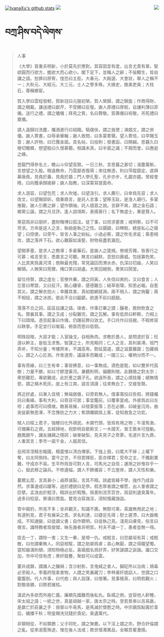 [![IvanaXu's github stats](https://github-readme-stats.vercel.app/api?username=IvanaXu&show_icons=true&theme=vue-dark)](https://github.com/anuraghazra/github-readme-stats)
<img align="right" src="https://github-readme-stats.vercel.app/api/top-langs/?username=IvanaXu&langs_count=7&theme=graywhite" />
<img src="https://github-readme-stats.vercel.app/api/wakatime?username=IvanaXu&layout=compact&langs_count=6&theme=vue-dark&&custom_title=Programming Times(Jul 29 2021-)" />
# བཀྲ་ཤིས་བདེ་ལེགས་
> 人事
> 
> 《大學》首重夫明新，小於莫先於應對。其容固宜有度，出言尤貴有章。智欲圓而行欲方，膽欲大而心欲小。閣下足下，並稱人之辭；不佞鯫生，皆自謙之語。恕罪曰原宥，惶恐曰主臣。大春元、大殿選、大會狀，舉人之稱不一；大秋元、大經元、大三元，士人之譽多殊。大掾史，推美吏員；大柱石，尊稱鄉宦。
> 
> 賀入學曰雲程發軔，賀新冠曰元服初榮。賀人榮歸，謂之錦旋；作商得財，謂之稇載。謙送禮曰獻芹，不受饋曰反璧。謝人厚禮曰厚貺，自謙利薄曰菲儀。送行之禮，謂之贐儀；拜見之貲，名曰贄敬。賀壽儀曰祝敬，吊死禮曰奠儀。
> 
> 請人遠歸曰洗塵，攜酒進行曰祖餞。犒僕伕，謂之旌使；演戲文，謂之俳優。謝人寄書，曰辱承華翰；謝人致問，曰多蒙寄聲。望人寄信，曰早賜玉音；謝人許物，曰已獲金諾。具名帖，曰投刺；發書函，曰開緘。思暮久曰極切瞻韓，想望殷曰久懷慕藺。相識未真，曰半面之識；不期而會，曰邂逅之緣。
> 
> 登龍門得參名士，瞻山斗仰望高賢。一日三秋，言思暮之甚切；渴塵萬斛，言想望之久殷。暌違教命，乃雲鄙吝復萌；來往無憑，則曰萍蹤靡定。虞舜幕唐堯，見堯於羹，見堯於牆；門人學孔聖，孔步亦步，孔趨亦趨。曾經會晤，曰向獲承顏接辭；謝人指教，曰深蒙耳提面命。
> 
> 求人涵容，曰望包荒；求人吹噓，曰望汲引。求人薦引，曰幸爲先容；求人改文，曰望賜郢斫。借重鼎言，是託人言事；望移玉趾，是浼人親行。多蒙推轂，謝人引薦之辭；望作領袖，託人倡首之說。言辭不爽，謂之金石語；鄉黨公論，謂之月旦評。逢人說項斯，表揚善行；名下無虛士，果是賢人。
> 
> 黨惡爲非曰朋奸，盡財賭博曰孤注。徒了事，曰但求塞責；戒明察，曰不可苛求。方命是逆人之言，執拗是執己之性。曰覬覦，曰睥睨，總是私心之窺望；曰倥傯，曰旁午，皆言人事之紛紜。小過必察，謂之吹毛求疵；乘患相攻，謂之落井下石。欲心難厭如溪壑，財物易盡若漏卮。
> 
> 望開茅塞，是求人之教導；多豪藥石，是謝人之箴規。勞規芳躅，皆善行之可慕；格言至言，悉嘉言之可聽。無言曰緘默，息怒曰霽威。包拯寡色笑，人比其笑爲黃河清；商鞅最兇殘，常見論囚而渭水赤。仇深曰切齒，人笑曰解頤。人微笑曰莞爾，掩口笑曰胡盧。大笑回絕倒，衆笑曰鬨堂。
> 
> 留位待賢，謂之虛左；官僚共署，謂之同寅。人失信曰爽約，又曰食言；人忘誓曰寒盟，又曰反汗。銘心鏤骨，感德難忘；結草銜環，知恩必報。自惹其災，謂之解衣抱火；幸離其害，真如脫網就淵。兩不相入，謂之枘鑿；兩不相投，謂之冰炭。彼此不合曰齟齬，欲進不前曰趦趄。
> 
> 落落不合之詞，區區自謙之語。竣者，作事已畢之謂；醵者，斂財飲食之名。贊襄其事，謂之玉成；分裂難完，謂之瓦解。事有低昂曰軒輊，力相上下曰頡頏。憑空起事曰作俑，仍踵前弊曰效尤。手口共作曰拮据，不暇修容曰鞅掌。手足並行曰匍匐，俯首而思曰低徊。
> 
> 明珠投暗，大屈才能；入室操戈，自相魚肉。求教於愚人，是問道於盲；枉道以幹主，是衒玉求售。智謀之士，所見略同；仁人之言，其利甚溥。班門弄斧，不知分量；岑樓齊末，不識高卑。勢延莫遏，謂之滋蔓難圖；包藏禍心，謂之人心叵測。作舍道旁，議論多而難成；一國三公，權柄分而不一。
> 
> 事有奇緣，曰三生有幸；事皆拂意，曰一事無成。酒色是耽，如以雙斧代孤樹；力量不勝，如以寸膠澄黃河。兼聽則明，偏聽則暗，此魏徵之對太宗；衆怒難犯，專欲難成，此於產之諷子孔。欲逞所長，謂之心煩技癢；絕無情慾，謂之槁木死灰。座上有江南，語言須謹；往來無白丁，交接皆賢。
> 
> 將近好處，曰漸入佳境；無端倨傲，曰旁若無人。借事寬役曰告假，將錢囑託曰夤緣。事有大利，曰奇貨可居；事宜鑑前，曰覆車當戒。外彼爲此曰左袒；處事而可曰摸棱。敵甚易摧，曰發蒙振落；志在必勝，曰破釜沉舟。曲突徙薪無恩澤，不念豫防之力大；焦頭爛額爲上客，徒知救急之功宏。
> 
> 賊人曰樑上君子，強梗曰化外頑民。木屑竹頭，皆爲有用之物；牛溲馬渤，可備藥石之資。五經掃地，祝欽明自褻斯文；一木撐天，晉王敦未可擅動。題鳳題午，譏友譏親之隱詞；破麥破梨，見夫見子之奇夢。毛遂片言九鼎，人重其言；季市一諾千金，人服其信。
> 
> 岳飛背涅精忠報國，楊震惟以清白傳家。下強上弱，曰尾大不掉；上權下奪，曰太阿倒持。當今之世，不但君擇臣，臣亦擇君；受命之主，不獨創業難，守成亦不易。生平所爲皆可對人言，司馬光之自信；運用之妙惟存乎一心，嶽武穆之論兵。不修邊幅，謂人不飾儀容；不立崖岸，謂人天性和樂。
> 
> 蕞爾幺麼，言其甚小；鹵莽滅裂，言其不精。誤處皆緣不學，強作乃成自然。求事速成曰躐等，過於禮貌曰足恭。假忠厚者謂之鄉愿，出人羣者謂之巨擘。孟浪由於輕浮，精詳出於暇豫。爲善則流芳百世，爲惡則遺臭萬年。過多曰稔惡，罪滿曰貫盈。嘗見冶容誨淫，須知慢藏誨盜。
> 
> 管中窺豹，所見不多；坐井觀天，知識不廣。無勢可乘，英雄無用武之地；有道則見，君子有展采之恩。求名利達，曰捷足先得；慰士遲滯，曰大器晚成。不知通變，曰徒讀父書；自作聰明，曰徒執己見。淺見曰膚見，俗言曰俚言。識時務者爲俊傑，昧先幾者非明哲。村夫不識一丁，愚者豈無一得。
> 
> 拔去一丁，謂除一害；又生一秦，是增一仇。戒輕言，曰恐屬垣有耳；戒輕敵，曰勿謂秦無人。同惡相幫，謂之助桀爲虐；貪心無厭，謂之得隴望蜀。當知器滿則傾，須知物極必反。喜嬉戲名爲好弄，好笑謔謂之詼諧。讒口交加，市中可信有虎；衆奸鼓釁，聚蚊可以成雷。
> 
> 萋非成錦，謂譖人之釀禍；含沙射影，言鬼蜮之害人。鍼砭所以治病；鴆毒必至殺人。李義府陰柔害物，人謂之笑裏藏刀；李林甫奸詭諂人，世謂之口蜜腹劍。代人作事，曰代庖；與人設謀，曰借箸。見事極真，曰明若觀火；對敵易勝，曰勢若摧枯。
> 
> 漢武內多欲而外施仁義，廉頗先國難而後私仇。臥榻之側，豈容他人鼾睡，宋太祖之語；一統之世，真是胡越一家，唐太宗之時。至若景泰以呂易嬴，是嬴亡於莊襄之手：弱晉以牛易馬，是馬滅於懷愍之時。中宗親爲點籌於韋后，穢播千秋；明皇賜洗兒錢於貴妃，臭遺萬代。
> 
> 非類相從，不如鶉鵲；父子同牝，謂之聚麀。以下淫上謂之烝，野合奸倫謂之亂。從來淑慝殊途，惟在後人法戒；欺世情濁異品，全賴吾輩激揚。
>